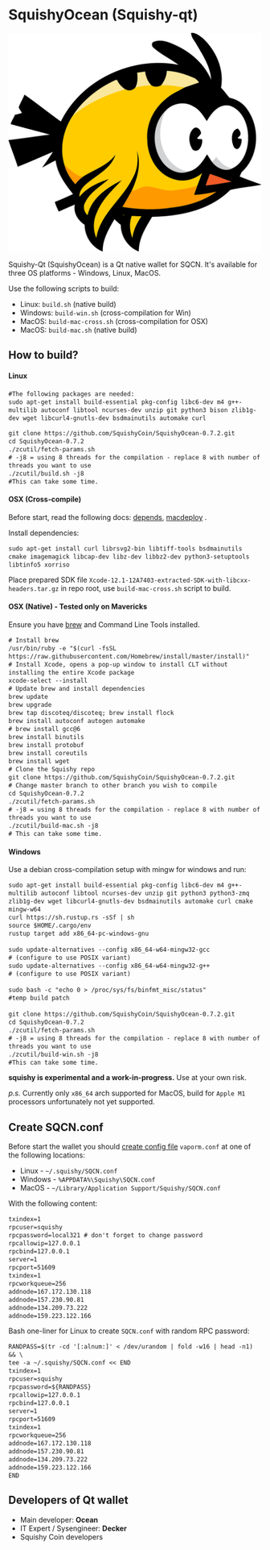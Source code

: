 # SquishyOcean (Squishy-qt)

![](./doc/images/Squishy-logo2.png)

Squishy-Qt (SquishyOcean) is a Qt native wallet for SQCN. It's available for three OS platforms - Windows, Linux, MacOS.

Use the following scripts to build:

- Linux: `build.sh` (native build)
- Windows: `build-win.sh` (cross-compilation for Win)
- MacOS: `build-mac-cross.sh` (cross-compilation for OSX)
- MacOS: `build-mac.sh` (native build)


## How to build? ##

#### Linux

```shell
#The following packages are needed:
sudo apt-get install build-essential pkg-config libc6-dev m4 g++-multilib autoconf libtool ncurses-dev unzip git python3 bison zlib1g-dev wget libcurl4-gnutls-dev bsdmainutils automake curl
```

```shell
git clone https://github.com/SquishyCoin/SquishyOcean-0.7.2.git
cd SquishyOcean-0.7.2
./zcutil/fetch-params.sh
# -j8 = using 8 threads for the compilation - replace 8 with number of threads you want to use
./zcutil/build.sh -j8
#This can take some time.
```

#### OSX (Cross-compile)

Before start, read the following docs: [depends](https://github.com/bitcoin/bitcoin/blob/master/depends/README.md), [macdeploy](https://github.com/bitcoin/bitcoin/blob/master/contrib/macdeploy/README.md) .

Install dependencies:
```
sudo apt-get install curl librsvg2-bin libtiff-tools bsdmainutils cmake imagemagick libcap-dev libz-dev libbz2-dev python3-setuptools libtinfo5 xorriso
```

Place prepared SDK file `Xcode-12.1-12A7403-extracted-SDK-with-libcxx-headers.tar.gz` in repo root, use `build-mac-cross.sh` script to build.

#### OSX (Native) - Tested only on Mavericks
Ensure you have [brew](https://brew.sh) and Command Line Tools installed.
```shell
# Install brew
/usr/bin/ruby -e "$(curl -fsSL https://raw.githubusercontent.com/Homebrew/install/master/install)"
# Install Xcode, opens a pop-up window to install CLT without installing the entire Xcode package
xcode-select --install 
# Update brew and install dependencies
brew update
brew upgrade
brew tap discoteq/discoteq; brew install flock
brew install autoconf autogen automake
# brew install gcc@6
brew install binutils
brew install protobuf
brew install coreutils
brew install wget
# Clone the Squishy repo
git clone https://github.com/SquishyCoin/SquishyOcean-0.7.2.git
# Change master branch to other branch you wish to compile
cd SquishyOcean-0.7.2
./zcutil/fetch-params.sh
# -j8 = using 8 threads for the compilation - replace 8 with number of threads you want to use
./zcutil/build-mac.sh -j8
# This can take some time.
```

#### Windows
Use a debian cross-compilation setup with mingw for windows and run:
```shell
sudo apt-get install build-essential pkg-config libc6-dev m4 g++-multilib autoconf libtool ncurses-dev unzip git python3 python3-zmq zlib1g-dev wget libcurl4-gnutls-dev bsdmainutils automake curl cmake mingw-w64
curl https://sh.rustup.rs -sSf | sh
source $HOME/.cargo/env
rustup target add x86_64-pc-windows-gnu

sudo update-alternatives --config x86_64-w64-mingw32-gcc
# (configure to use POSIX variant)
sudo update-alternatives --config x86_64-w64-mingw32-g++
# (configure to use POSIX variant)

sudo bash -c "echo 0 > /proc/sys/fs/binfmt_misc/status"
#temp build patch

git clone https://github.com/SquishyCoin/SquishyOcean-0.7.2.git
cd SquishyOcean-0.7.2
./zcutil/fetch-params.sh
# -j8 = using 8 threads for the compilation - replace 8 with number of threads you want to use
./zcutil/build-win.sh -j8
#This can take some time.
```
**squishy is experimental and a work-in-progress.** Use at your own risk.

*p.s.* Currently only `x86_64` arch supported for MacOS, build for `Apple M1` processors unfortunately not yet supported.

## Create SQCN.conf ##

Before start the wallet you should [create config file](https://github.com/SquishyCoin/SquishyOcean-Beta/wiki/F.A.Q.#q-after-i-start-squishy-qt-i-receive-the-following-error-error-cannot-parse-configuration-file-missing-squishyconf-only-use-keyvalue-syntax-what-should-i-do) `vaporm.conf` at one of the following locations:

- Linux - `~/.squishy/SQCN.conf`
- Windows - `%APPDATA%\Squishy\SQCN.conf`
- MacOS - `~/Library/Application Support/Squishy/SQCN.conf`

With the following content:

```
txindex=1
rpcuser=squishy
rpcpassword=local321 # don't forget to change password
rpcallowip=127.0.0.1
rpcbind=127.0.0.1
server=1
rpcport=51609
txindex=1
rpcworkqueue=256
addnode=167.172.130.118
addnode=157.230.90.81
addnode=134.209.73.222
addnode=159.223.122.166
```

Bash one-liner for Linux to create `SQCN.conf` with random RPC password:

```
RANDPASS=$(tr -cd '[:alnum:]' < /dev/urandom | fold -w16 | head -n1) && \
tee -a ~/.squishy/SQCN.conf << END
txindex=1
rpcuser=squishy
rpcpassword=${RANDPASS}
rpcallowip=127.0.0.1
rpcbind=127.0.0.1
server=1
rpcport=51609
txindex=1
rpcworkqueue=256
addnode=167.172.130.118
addnode=157.230.90.81
addnode=134.209.73.222
addnode=159.223.122.166
END
```

## Developers of Qt wallet ##

- Main developer: **Ocean**
- IT Expert / Sysengineer: **Decker**
- Squishy Coin developers
